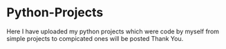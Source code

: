 # Python-Projects
Here I have uploaded my python projects which were code by myself from simple projects to compicated ones will be posted 
Thank You.
